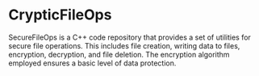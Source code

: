 # CrypticFileOps
SecureFileOps is a C++ code repository that provides a set of utilities for secure file operations. This includes file creation, writing data to files, encryption, decryption, and file deletion. The encryption algorithm employed ensures a basic level of data protection.
